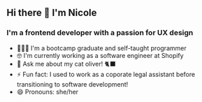 ## Hi there 👋 I'm Nicole

### I'm a frontend developer with a passion for UX design

- 👩🏻‍🎓 I'm a bootcamp graduate and self-taught programmer
- 🤓 I'm currently working as a software engineer at Shopify
- 💬 Ask me about my cat oliver! 🐈‍⬛
- ⚡ Fun fact: I used to work as a coporate legal assistant before transitioning to software development!
- 😄 Pronouns: she/her
